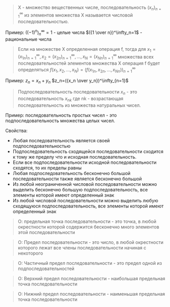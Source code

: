 >Х - множество вещественных числе, последовательность $(x_n)^\infty_{n=1}$ из элементов множества Х называется числовой последовательностью.

Пример:
$((-1)^n)^\infty_n=1$ - целые числа
$({1 \over n})^\infty_n=1$ - рациональные числа

>Если на множестве Х определенная операция f, тогда для 
$x_1=(x_{1n})^\infty_{n=1}, x_2=(x_{2n})^\infty_{n=1},..., x_N=(x_{Nn})^\infty_{n=1}$ множества всех последовательностей элементов множества Х операция f будет определяться
$f(x_1, x_2, ..., x_N)=(f(x_{1n}, x_{2n}, ... , x_{Nn}))^\infty_{n=1}$

Пример: 
$z_n=x_n + y_n$
$z_n=({x_n \over y_n})^\infty_{n=1}$

>Подпоследовательность последовательности $х_n$ - это последовательность $х_{nk}$ где nk - возрастающая последовательность из множества натуральных чисел.

Пример: последовательность простых чисел  - это подпоследовательность множества целых чисел.

Свойства:
- Любая последовательность является своей подпоследовательностью
- Подпоследовательность сходящейся последовательности сходится к тому же пределу что и исходная последовательность.
- Если все подпоследовательности исходной последовательности сходятся, то их пределы равны
- Любая подпоследовательность бесконечно большой последовательности также является бесконечно большой
- Из любой неограниченной числовой последовательности можно выделить бесконечно большую подпоследовательность, все элементы которой имеют определенный знак
- Из любой числовой последовательности можно выделить любую сходящуюся подпоследовательность, все элементы которой имеют определенный знак

>О: предельная точка последовательности - это точка, в любой окрестности которой содержится бесконечно много элементов этой последовательности

>О: Предел последовательности - это число, в любой окрестности которого лежат все члены последовательности начиная с некоторого

>О: Частичный предел последовательности - это предел одной из подпоследовательностей

>О: Верхний предел последовательности - наибольшая предельная точка последовательности

>О: Нижний предел последовательности - наименьшая предельная точка последовательности

